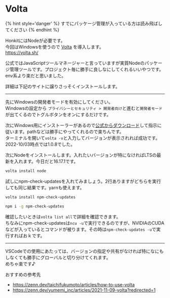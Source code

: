 # Volta

{% hint style='danger' %}
すでにパッケージ管理が入っている方は読み飛ばしてください
{% endhint %}
  
HonkitにはNodeが必要です。  
今回はWindowsを使うので [Volta](https://volta.sh/) を導入します。  
<https://volta.sh/>

公式ではJavaScriptツールマネージャーと言っていますが実質Nodeのパッケージ管理ツールです。プロジェクト毎に勝手に良しなにしてくれるいいやつです。  
env系より楽だと思いました。

詳細は下記のサイトに譲りさっそくインストールします。

---

先にWindowsの開発者モードを有効にしてください。  
Windowsの設定から `プライバシーとセキュリティ > 開発者向け`と進むと`開発者モード`が出てくるのでトグルボタンをオンにするだけです。

次にWindows用にインストーラーがあるので[公式からダウンロード](https://docs.volta.sh/guide/getting-started)して指示に従います。pathなどは勝手にやってくれるので楽ちんです。  
ターミナルを開いて```volta -v```と入力してバージョンが表示されれば成功です。2022-10/03時点では1.0.8でした。

次にNodeをインストールします。入れたいバージョンが特になければLTSの最新を入れます。今日だと16.17.1です。

```bash
volta install node
```

試しにnpm-check-updatesを入れてみましょう。2行ありますがどちらを実行しても同じ結果です。yarnも使えます。

```bash
volta install npm-check-updates
```

```bash
npm i -g npm-check-updates
```

確認したいときは`volta list all`で詳細を確認できます。  
ちなみにnpm-check-updatesは`ncu -u`で実行できるのですが、NVIDIAのCUDAなどが入っているとコマンドが被ります。その時は`npm-check-updates -u`で実行すればおｋです。

---

VSCodeでの使用にあたっては、バージョンの指定や共有がなければ特になにもしなくても勝手にグローバルと切り分けてくれます。  
めちゃ楽です♪

おすすめの参考先
- https://zenn.dev/taichifukumoto/articles/how-to-use-volta
- https://zenn.dev/yumemi_inc/articles/2021-11-09-volta?redirected=1
